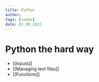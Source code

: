 ```yaml
---
title: Python
author: 
tags: [index]
date: 01.09.2022
---
```

# Python the hard way
- [[Inputs]]
- [[Managing text files]]
- [[Functions]]